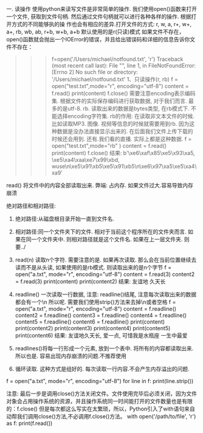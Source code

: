 一. 读操作
使用python来读写文件是非常简单的操作. 我们使用open()函数来打开一个文件, 获取到文件句柄. 然后通过文件句柄就可以进行各种各样的操作. 根据打开方式的不同能够执的操
作也会有相应的差异.打开文件的方式: r, w, a, r+, w+, a+, rb, wb, ab, r+b, w+b, a+b 默认使用的是r(只读)模式
如果文件不存在，open()函数就会抛出一个IOError的错误，并且给出错误码和详细的信息告诉你文件不存在：
>>> f=open('/Users/michael/notfound.txt', 'r')
Traceback (most recent call last):
  File "<stdin>", line 1, in <module>
FileNotFoundError: [Errno 2] No such file or directory: '/Users/michael/notfound.txt'
1、只读操作(r, rb)
f = open("test.txt",mode="r", encoding="utf-8")
content = f.read()
print(content)
f.close()
需要注意encoding表示编码集. 根据文件的实际保存编码进行获取数据, 对于我们而言. 最多的是utf-8.
rb. 读取出来的数据是bytes类型, 在rb模式下. 不能选择encoding字符集.
rb的作用: 在读取非文本文件的时候. 比如读取MP3. 图像. 视频等信息的时候就需要用到rb. 因为这种数据是没办法直接显示出来的. 在后面我们文件上传下载的时候还会用到. 还有.我们看的直播. 实际上都是这种数据.
f = open("test.txt",mode="rb" )
content = f.read()
print(content)
f.close()
结果:
b'\xe6\xaf\x85\xe5\x93\xa5, \xe5\xa4\xaa\xe7\x99\xbd,
wuse\n\xe5\x91\xb5\xe5\x91\xb5\n\xe6\x97\xa5\xe5\xa4\xa9'

read() 将文件中的内容全部读取出来. 弊端: 占内存. 如果文件过大.容易导致内存崩溃

绝对路径和相对路径:
1. 绝对路径:从磁盘根目录开始一直到文件名.
2. 相对路径:同一个文件夹下的文件. 相对于当前这个程序所在的文件夹而言. 如果在同一个文件夹中. 则相对路径就是这个文件名. 如果在上一层文件夹. 则要../

2. read(n) 读取n个字符. 需要注意的是. 如果再次读取. 那么会在当前位置继续去读而不是从头读, 如果使用的是rb模式. 则读取出来的是n个字节
f = open("a.txt", mode="r", encoding="utf-8")
content = f.read(3)
content2 = f.read(3)
print(content)
print(content2)
结果:
友谊地
久天长

3. readline() 一次读取一行数据, 注意: readline()结尾, 注意每次读取出来的数据都会有一个\n 所以呢. 需要我们使用strip()方法来去掉\n或者空格
f = open("a.txt", mode="r", encoding="utf-8")
content = f.readline()
content2 = f.readline()
content3 = f.readline()
content4 = f.readline()
content5 = f.readline()
content6 = f.readline()
print(content)
print(content2)
print(content3)
print(content4)
print(content5)
print(content6)
结果:
友谊地久天长,
爱一点,
可惜我是水瓶座
一生中最爱

4. readlines()将每一行形成一个元素, 放到一个表中. 将所有的内容都读取出来. 所以也是. 容易出现内存崩溃的问题.不推荐使用

5. 循环读取. 这种方式是组好的. 每次读取一行内容.不会产生内存溢出的问题.

f = open("a.txt", mode="r", encoding="utf-8")
for line in f:
print(line.strip())

注意: 最后一步是调用close()方法关闭文件。文件使用完毕后必须关闭，因为文件对象会占用操作系统的资源，并且操作系统同一时间能打开的文件数量也是有限的：f.close()
但是每次都这么写实在太繁琐，所以，Python引入了with语句来自动帮我们调用close()方法,不必调用f.close()方法。
with open('/path/to/file', 'r') as f:
    print(f.read())
